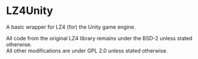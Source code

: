 # LZ4Unity
A basic wrapper for LZ4 (for) the Unity game engine.

All code from the original LZ4 library remains under the BSD-2 unless stated otherwise.</br>
All other modifications are under GPL 2.0 unless stated otherwise.</br>
